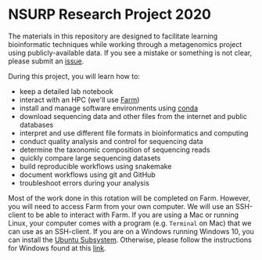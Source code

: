 # NSURP Research Project 2020

The materials in this repository are designed to facilitate learning bioinformatic techniques while working through a metagenomics project using publicly-available data.
If you see a mistake or something is not clear, please submit an [issue](https://github.com/bluegenes/2020-NSURP/issues). 

During this project, you will learn how to:

  + keep a detailed lab notebook
  + interact with an HPC (we'll use [Farm](https://www.hpc.ucdavis.edu/posts/about_farm/))
  + install and manage software environments using [conda](https://docs.conda.io/en/latest/)
  + download sequencing data and other files from the internet and public databases
  + interpret and use different file formats in bioinformatics and computing
  + conduct quality analysis and control for sequencing data
  + determine the taxonomic composition of sequencing reads
  + quickly compare large sequencing datasets
  + build reproducible workflows using snakemake
  + document workflows using git and GitHub
  + troubleshoot errors during your analysis
 
Most of the work done in this rotation will be completed on Farm. 
However, you will need to access Farm from your own computer. 
We will use an SSH-client to be able to interact with Farm. 
If you are using a Mac or running Linux, your computer comes with a program (e.g. `Terminal` on Mac) that we can use as an SSH-client.
If you are on a Windows running Windows 10, you can install the [Ubuntu Subsystem](https://docs.microsoft.com/en-us/windows/wsl/install-win10).
Otherwise, please follow the instructions for Windows found at this [link](https://hpc-carpentry.github.io/hpc-intro/setup/).
